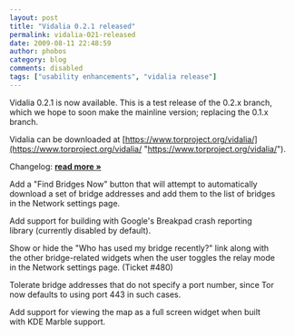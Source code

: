 ```yaml
---
layout: post
title: "Vidalia 0.2.1 released"
permalink: vidalia-021-released
date: 2009-08-11 22:48:59
author: phobos
category: blog
comments: disabled
tags: ["usability enhancements", "vidalia release"]
---
```


Vidalia 0.2.1 is now available. This is a test release of the 0.2.x branch, which we hope to soon make the mainline version; replacing the 0.1.x branch.

Vidalia can be downloaded at [https://www.torproject.org/vidalia/](https://www.torproject.org/vidalia/ "https://www.torproject.org/vidalia/").

Changelog: [**read more »**](https://blog.torproject.org/blog/vidalia-021-released)

Add a "Find Bridges Now" button that will attempt to automatically  
 download a set of bridge addresses and add them to the list of bridges  
 in the Network settings page.

Add support for building with Google's Breakpad crash reporting  
 library (currently disabled by default).

Show or hide the "Who has used my bridge recently?" link along with  
 the other bridge-related widgets when the user toggles the relay mode  
 in the Network settings page. (Ticket \#480)

Tolerate bridge addresses that do not specify a port number, since Tor  
 now defaults to using port 443 in such cases.

Add support for viewing the map as a full screen widget when built  
 with KDE Marble support.
